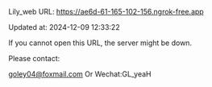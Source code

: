 Lily_web URL: https://ae6d-61-165-102-156.ngrok-free.app

Updated at: 2024-12-09 12:33:22

If you cannot open this URL, the server might be down.

Please contact: 

goley04@foxmail.com Or Wechat:GL_yeaH